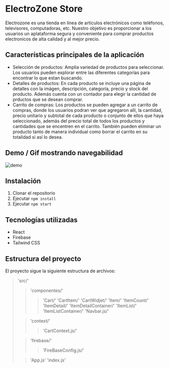 # ElectroZone Store

Electrozone es una tienda en línea de artículos electrónicos como teléfonos, televisores, computadoras, etc. Nuestro objetivo es proporcionar a los usuarios un aplataforma segura y conveniente para comprar productos electronicos de alta calidad y al mejor precio.

## Características principales de la aplicación

- Selección de productos: Amplia variedad de productos para seleccionar. Los usuarios pueden explorar entre las diferentes categorías para encontrar lo que estan buscando.
- Detalles de productos: En cada producto se incluye una página de detalles con la imágen, descripción, categoría, precio y stock del producto. Además cuenta con un contador para elegir la cantidad de prductos que se desean comprar.
- Carrito de compras: Los productos se pueden agregar a un carrito de compras, donde los usuarios podran ver que agregaron allí, la cantidad, precio unitario y subtotal de cada producto o conjunto de ellos que haya seleccionado, además del precio total de todos los productos y cantidades que se encentren en el carrito. También pueden eliminar un producto tanto de manera individual como borrar el carrito en su totalidad si así lo desea.

## Demo / Gif mostrando navegabilidad

![demo](/public/images/demo.gif)

## Instalación

1. Clonar el repositorio
1. Ejecutar `npm install`
1. Ejecutar `npm start`

## Tecnologías utilizadas

- React
- Firebase
- Tailwind CSS

## Estructura del proyecto

El proyecto sigue la siguiente estructura de archivos:

> 'src/'
>
> > 'componentes/'
> >
> > > 'Cart/'
> > > 'CartItem/'
> > > 'CartWidjet/'
> > > 'Item/'
> > > 'ItemCount/'
> > > 'ItemDetail/'
> > > 'ItemDetailContainer/'
> > > 'ItemList/'
> > > 'ItemListContainer/'
> > > 'Navbar.js/'
>
> > 'context/'
> >
> > > 'CartContext.js/'
>
> > 'firebase/'
> >
> > > 'FireBaseConfig.js/'
>
> > 'App.js'
> > 'index.js'
